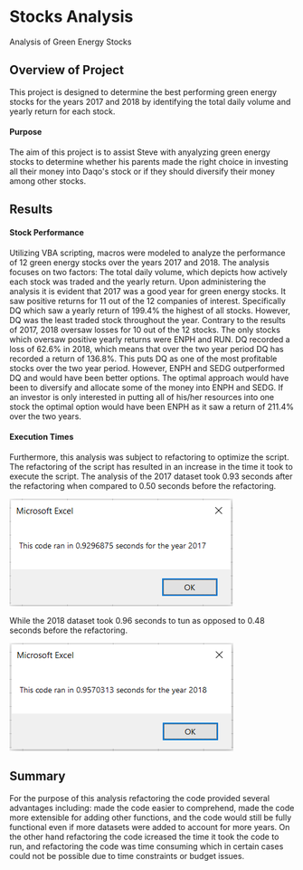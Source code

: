 # **Stocks Analysis**
Analysis of Green Energy Stocks



## **Overview of Project**
This project is designed to determine the best performing green energy stocks for the years 2017 and 2018 by identifying the total daily volume and yearly return for each stock.

#### Purpose
The aim of this project is to assist Steve with anyalyzing green energy stocks to determine whether his parents made the right choice in investing all their money into Daqo's stock or if they should diversify their money among other stocks.



## **Results**

#### Stock Performance
Utilizing VBA scripting, macros were modeled to analyze the performance of 12 green energy stocks over the years 2017 and 2018. The analysis focuses on two factors: The total daily volume, which depicts how actively each stock was traded and the yearly return. Upon administering the analysis it is evident that 2017 was a good year for green energy stocks. It saw positive returns for 11 out of the 12 companies of interest. Specifically DQ which saw a yearly return of 199.4% the highest of all stocks. However, DQ was the least traded stock throughout the year. Contrary to the results of 2017, 2018 oversaw losses for 10 out of the 12 stocks. The only stocks which oversaw positive yearly returns were ENPH and RUN. DQ recorded a loss of 62.6% in 2018, which means that over the two year period DQ has recorded a return of 136.8%. This puts DQ as one of the most profitable stocks over the two year period. However, ENPH and SEDG outperformed DQ and would have been better options. The optimal approach would have been to diversify and allocate some of the money into ENPH and SEDG. If an investor is only interested in putting all of his/her resources into one stock the optimal option would have been ENPH as it saw a return of 211.4% over the two years.

#### Execution Times
Furthermore, this analysis was subject to refactoring to optimize the script. The refactoring of the script has resulted in an increase in the time it took to execute the script. The analysis of the 2017 dataset took 0.93 seconds after the refactoring when compared to 0.50 seconds before the refactoring. 

![VBA_Challenge_2017](https://github.com/OmarQasem94/stock-analysis/blob/main/Resources/VBA_Challenge_2017.PNG)


While the 2018 dataset took 0.96 seconds to tun as opposed to 0.48 seconds before the refactoring.

![VBA_Challenge_2018](https://github.com/OmarQasem94/stock-analysis/blob/main/Resources/VBA_Challenge_2018.PNG)



## **Summary**
For the purpose of this analysis refactoring the code provided several advantages including: made the code easier to comprehend, made the code more extensible for adding other functions, and the code would still be fully functional even if more datasets were added to account for more years. On the other hand refactoring the code icreased the time it took the code to run, and refactoring the code was time consuming which in certain cases could not be possible due to time constraints or budget issues.
